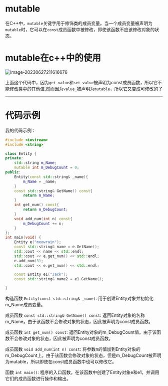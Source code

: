 # mutable

在C++中，`mutable`关键字用于修饰类的成员变量。当一个成员变量被声明为`mutable`时，它可以在`const`成员函数中被修改，即使该函数不应该修改对象的状态。

# mutable在c++中的使用

![image-20230627211616676](https://static.meowrain.cn/i/2023/06/27/yzx17d-3.webp)

上面这个代码中，因为`get_value`和`set_value`被声明为const成员函数，所以它不能修改类中的其他值,然而因为`value_`被声明为`mutable`，所以它又变成可修改的了

---



# 代码示例

我的代码示例：

```cpp
#include <iostream>
#include <string>

class Entity {
private:
    std::string m_Name;
    mutable int m_DebugCount = 0;
public:
    Entity(const std::string& _name){
        m_Name = _name;
    }
    const std::string& GetName() const{
        return m_Name;
    }
    int get_num() const{
        return m_DebugCount;
    }
    void add_num(int n) const{
        m_DebugCount += n;
    }
};
int main(void) {
    Entity e("meowrain");
    const std::string& name = e.GetName();
    std::cout << name << std::endl;
    std::cout << e.get_num() << std::endl;
    e.add_num(3);
    std::cout << e.get_num() << std::endl;

    const Entity e1("Jack");
    const std::string& name2 = e1.GetName();

}
```




构造函数 `Entity(const std::string& _name)`: 用于创建Entity对象并初始化m_Name成员变量。

成员函数 `const std::string& GetName() const`: 返回Entity对象的名称m_Name。由于该函数不会修改对象的状态，因此被声明为const成员函数。

成员函数 `int get_num() const`: 返回Entity对象的m_DebugCount值。由于该函数不会修改对象的状态，因此被声明为const成员函数。

成员函数 `void add_num(int n) const`: 将参数n的值加到Entity对象的m_DebugCount上。由于该函数会修改对象的状态，但是m_DebugCount被声明为mutable，所以即使在const成员函数中也可以修改它。

函数 `int main()`: 程序的入口函数。在该函数中创建了Entity对象e和e1，并调用它们的成员函数进行操作和输出。
